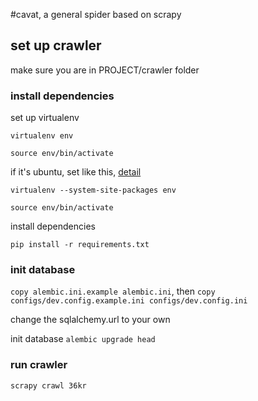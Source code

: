#cavat, a general spider based on scrapy

## set up crawler
make sure you are in PROJECT/crawler folder
### install dependencies
set up virtualenv

``virtualenv env``

``source env/bin/activate``

if it's ubuntu, set like this, [detail](http://stackoverflow.com/questions/31462967/problems-installing-lxml-in-ubuntu)

``
virtualenv --system-site-packages env
``

``source env/bin/activate``

install dependencies

``
pip install -r requirements.txt
``
### init database
``copy alembic.ini.example alembic.ini``, then ``copy configs/dev.config.example.ini configs/dev.config.ini``

change the sqlalchemy.url to your own

init database
``
alembic upgrade head
``

### run crawler

``
scrapy crawl 36kr
``
